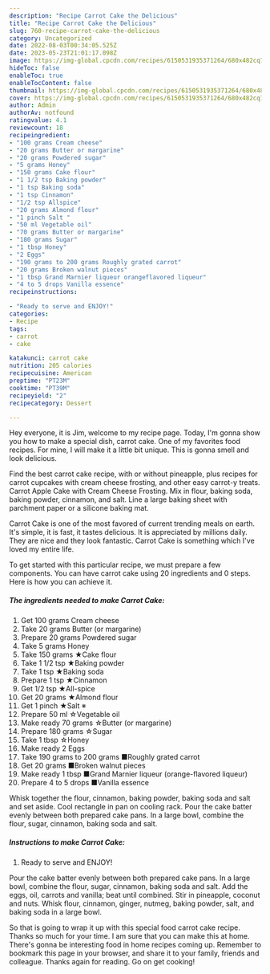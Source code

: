 ```yaml
---
description: "Recipe Carrot Cake the Delicious"
title: "Recipe Carrot Cake the Delicious"
slug: 760-recipe-carrot-cake-the-delicious
category: Uncategorized
date: 2022-08-03T00:34:05.525Z
date: 2023-05-23T21:01:17.098Z
image: https://img-global.cpcdn.com/recipes/6150531935371264/680x482cq70/carrot-cake-recipe-main-photo.jpg
hideToc: false
enableToc: true
enableTocContent: false
thumbnail: https://img-global.cpcdn.com/recipes/6150531935371264/680x482cq70/carrot-cake-recipe-main-photo.jpg
cover: https://img-global.cpcdn.com/recipes/6150531935371264/680x482cq70/carrot-cake-recipe-main-photo.jpg
author: Admin
authorAv: notfound
ratingvalue: 4.1
reviewcount: 18
recipeingredient:
- "100 grams Cream cheese"
- "20 grams Butter or margarine"
- "20 grams Powdered sugar"
- "5 grams Honey"
- "150 grams Cake flour"
- "1 1/2 tsp Baking powder"
- "1 tsp Baking soda"
- "1 tsp Cinnamon"
- "1/2 tsp Allspice"
- "20 grams Almond flour"
- "1 pinch Salt "
- "50 ml Vegetable oil"
- "70 grams Butter or margarine"
- "180 grams Sugar"
- "1 tbsp Honey"
- "2 Eggs"
- "190 grams to 200 grams Roughly grated carrot"
- "20 grams Broken walnut pieces"
- "1 tbsp Grand Marnier liqueur orangeflavored liqueur"
- "4 to 5 drops Vanilla essence"
recipeinstructions:

- "Ready to serve and ENJOY!"
categories:
- Recipe
tags:
- carrot
- cake

katakunci: carrot cake 
nutrition: 205 calories
recipecuisine: American
preptime: "PT23M"
cooktime: "PT39M"
recipeyield: "2"
recipecategory: Dessert

---
```



Hey everyone, it is Jim, welcome to my recipe page. Today, I'm gonna show you how to make a special dish, carrot cake. One of my favorites food recipes. For mine, I will make it a little bit unique. This is gonna smell and look delicious.

Find the best carrot cake recipe, with or without pineapple, plus recipes for carrot cupcakes with cream cheese frosting, and other easy carrot-y treats. Carrot Apple Cake with Cream Cheese Frosting. Mix in flour, baking soda, baking powder, cinnamon, and salt. Line a large baking sheet with parchment paper or a silicone baking mat.

Carrot Cake is one of the most favored of current trending meals on earth. It's simple, it is fast, it tastes delicious. It is appreciated by millions daily. They are nice and they look fantastic. Carrot Cake is something which I've loved my entire life.


To get started with this particular recipe, we must prepare a few components. You can have carrot cake using 20 ingredients and 0 steps. Here is how you can achieve it.

<!--inarticleads1-->

##### The ingredients needed to make Carrot Cake:

1. Get 100 grams Cream cheese
1. Take 20 grams Butter (or margarine)
1. Prepare 20 grams Powdered sugar
1. Take 5 grams Honey
1. Take 150 grams ★Cake flour
1. Take 1 1/2 tsp ★Baking powder
1. Take 1 tsp ★Baking soda
1. Prepare 1 tsp ★Cinnamon
1. Get 1/2 tsp ★All-spice
1. Get 20 grams ★Almond flour
1. Get 1 pinch ★Salt ※
1. Prepare 50 ml ☆Vegetable oil
1. Make ready 70 grams ☆Butter (or margarine)
1. Prepare 180 grams ☆Sugar
1. Take 1 tbsp ☆Honey
1. Make ready 2 Eggs
1. Take 190 grams to 200 grams ■Roughly grated carrot
1. Get 20 grams ■Broken walnut pieces
1. Make ready 1 tbsp ■Grand Marnier liqueur (orange-flavored liqueur)
1. Prepare 4 to 5 drops ■Vanilla essence


Whisk together the flour, cinnamon, baking powder, baking soda and salt and set aside. Cool rectangle in pan on cooling rack. Pour the cake batter evenly between both prepared cake pans. In a large bowl, combine the flour, sugar, cinnamon, baking soda and salt. 

<!--inarticleads2-->

##### Instructions to make Carrot Cake:


1. Ready to serve and ENJOY!

Pour the cake batter evenly between both prepared cake pans. In a large bowl, combine the flour, sugar, cinnamon, baking soda and salt. Add the eggs, oil, carrots and vanilla; beat until combined. Stir in pineapple, coconut and nuts. Whisk flour, cinnamon, ginger, nutmeg, baking powder, salt, and baking soda in a large bowl. 

So that is going to wrap it up with this special food carrot cake recipe. Thanks so much for your time. I am sure that you can make this at home. There's gonna be interesting food in home recipes coming up. Remember to bookmark this page in your browser, and share it to your family, friends and colleague. Thanks again for reading. Go on get cooking!
